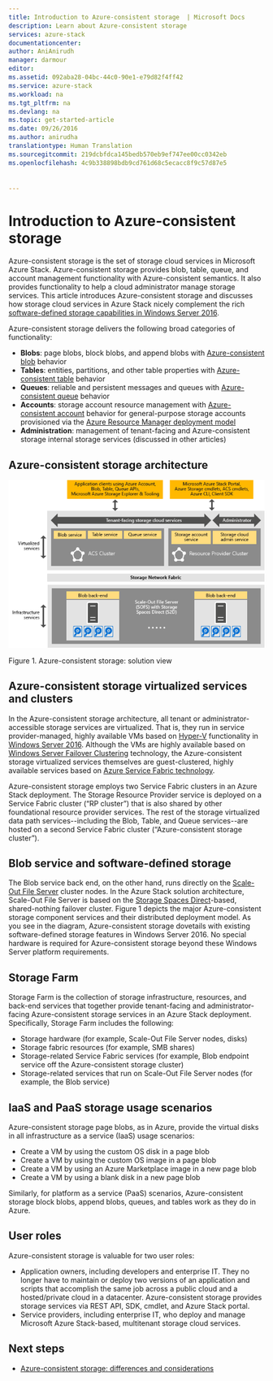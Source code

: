 ```yaml
---
title: Introduction to Azure-consistent storage  | Microsoft Docs
description: Learn about Azure-consistent storage
services: azure-stack
documentationcenter: 
author: AniAnirudh
manager: darmour
editor: 
ms.assetid: 092aba28-04bc-44c0-90e1-e79d82f4ff42
ms.service: azure-stack
ms.workload: na
ms.tgt_pltfrm: na
ms.devlang: na
ms.topic: get-started-article
ms.date: 09/26/2016
ms.author: anirudha
translationtype: Human Translation
ms.sourcegitcommit: 219dcbfdca145bedb570eb9ef747ee00cc0342eb
ms.openlocfilehash: 4c9b338898bdb9cd761d68c5ecacc8f9c57d87e5


---
```

# <a name="introduction-to-azureconsistent-storage"></a>Introduction to Azure-consistent storage
Azure-consistent storage is the set of storage cloud services in Microsoft Azure Stack. Azure-consistent storage provides blob, table, queue, and account management functionality with Azure-consistent semantics. It also provides functionality to help a cloud administrator manage storage services. This article introduces Azure-consistent storage and discusses how storage cloud services in Azure Stack nicely complement the rich [software-defined storage capabilities in Windows Server 2016](https://blogs.technet.microsoft.com/windowsserver/2016/04/14/ten-reasons-youll-love-windows-server-2016-5-software-defined-storage/).

Azure-consistent storage delivers the following broad categories of functionality:

* **Blobs**: page blobs, block blobs, and append blobs with   [Azure-consistent   blob](https://msdn.microsoft.com/library/azure/dd179355.aspx#Anchor_1)
    behavior
* **Tables**: entities, partitions, and other table properties with   [Azure-consistent   table](https://msdn.microsoft.com/library/azure/dd179355.aspx#Anchor_3)
    behavior
* **Queues**: reliable and persistent messages and queues with   [Azure-consistent   queue](https://msdn.microsoft.com/library/azure/dd179355.aspx#Anchor_2)
    behavior
* **Accounts**: storage account resource management with   [Azure-consistent   account](https://azure.microsoft.com/documentation/articles/storage-create-storage-account/)
    behavior for general-purpose storage accounts provisioned via the [Azure   Resource Manager deployment   model](https://azure.microsoft.com/documentation/articles/resource-manager-deployment-model/)
* **Administration**: management of tenant-facing and Azure-consistent storage internal   storage services (discussed in other articles)

<span id="_Toc386544160" class="anchor"><span id="_Toc389466733" class="anchor"><span id="_Toc433223833" class="anchor"></span></span></span>

## <a name="azureconsistent-storage-architecture"></a>Azure-consistent storage architecture
![Azure Stack storage: solution view](./media/azure-stack-storage-overview/acs-solution-view.png)

<span id="_Ref428549771" class="anchor"></span>Figure 1. Azure-consistent storage: solution view

## <a name="azureconsistent-storage-virtualized-services-and-clusters"></a>Azure-consistent storage virtualized services and clusters
In the Azure-consistent storage architecture, all tenant or administrator-accessible  storage services are virtualized. That is, they run in service provider-managed, highly available VMs based on [Hyper-V](https://technet.microsoft.com/library/dn765471.aspx) functionality in [Windows Server 2016](http://www.microsoft.com/server-cloud/products/windows-server-2016/).
Although the VMs are highly available based on [Windows Server Failover Clustering](https://technet.microsoft.com/library/dn765474.aspx) technology, the Azure-consistent storage virtualized services themselves are guest-clustered, highly available services based on [Azure Service Fabric technology](http://azure.microsoft.com/campaigns/service-fabric/).

Azure-consistent storage employs two Service Fabric clusters in an Azure Stack deployment.
The Storage Resource Provider service is deployed on a Service Fabric cluster (“RP cluster”) that is also shared by other foundational resource provider services. The rest of the storage virtualized data path services--including the Blob, Table, and Queue services--are hosted on a second Service Fabric cluster (“Azure-consistent storage cluster”).

## <a name="blob-service-and-softwaredefined-storage"></a>Blob service and software-defined storage
The Blob service back end, on the other hand, runs directly on the [Scale-Out File Server](https://technet.microsoft.com/library/hh831349.aspx) cluster nodes. In the Azure Stack solution architecture, Scale-Out File Server is based on the [Storage Spaces Direct](https://technet.microsoft.com/library/mt126109.aspx)-based, shared-nothing failover cluster. Figure 1 depicts the major Azure-consistent storage component services and their distributed deployment model. As you see in the diagram, Azure-consistent storage dovetails with existing software-defined storage features in Windows Server 2016. No special hardware is required for Azure-consistent storage beyond these Windows Server platform requirements.

## <a name="storage-farm"></a>Storage Farm
Storage Farm is the collection of storage infrastructure, resources, and back-end services that together provide tenant-facing and administrator-facing Azure-consistent storage services in an Azure Stack deployment. Specifically, Storage Farm includes the following:

* Storage hardware (for example, Scale-Out File Server nodes, disks)
* Storage fabric resources (for example, SMB shares)
* Storage-related Service Fabric services (for example, Blob endpoint service   off the Azure-consistent storage cluster)
* Storage-related services that run on Scale-Out File Server nodes (for example, the Blob service)

## <a name="iaas-and-paas-storage-usage-scenarios"></a>IaaS and PaaS storage usage scenarios
Azure-consistent storage page blobs, as in Azure, provide the virtual disks in all infrastructure as a service (IaaS) usage scenarios:

* Create a VM by using the custom OS disk in a page blob
* Create a VM by using the custom OS image in a page blob
* Create a VM by using an Azure Marketplace image in a new page blob
* Create a VM by using a blank disk in a new page blob

Similarly, for platform as a service (PaaS) scenarios, Azure-consistent storage block blobs, append blobs, queues, and tables work as they do in Azure.

## <a name="user-roles"></a>User roles
Azure-consistent storage is valuable for two user roles:

* Application owners, including developers and enterprise IT. They no longer have to maintain or deploy two versions of an application and scripts that accomplish the same job across a public cloud and a hosted/private cloud in a datacenter. Azure-consistent storage provides storage services via REST API, SDK, cmdlet, and Azure Stack portal.
* Service providers, including enterprise IT, who deploy and manage   Microsoft Azure Stack-based, multitenant storage cloud   services.

## <a name="next-steps"></a>Next steps
* <span id="Concepts" class="anchor"></span> [Azure-consistent storage:   differences and considerations](azure-stack-acs-differences-tp2.md)




<!--HONumber=Nov16_HO2-->


